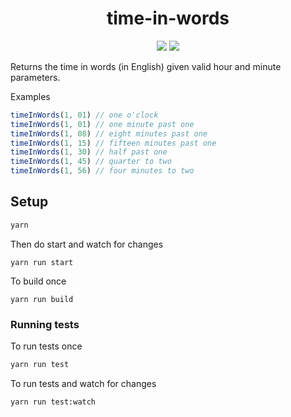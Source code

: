 <h1 align="center">time-in-words</h1>

<p align="center">
    <a href="https://www.npmjs.com/package/time-in-words"><img src="https://travis-ci.com/ourmaninamsterdam/time-in-words.svg?token=YXchmSx7dBJfsDqLqwdv&branch=master"></a>
    <a href="https://travis-ci.org/ourmaninamsterdam/time-in-words"><img src="https://img.shields.io/npm/v/time-in-words.svg"></a>
</p>


Returns the time in words (in English) given valid hour and minute parameters. 

Examples

```javascript
timeInWords(1, 01) // one o'clock
timeInWords(1, 01) // one minute past one
timeInWords(1, 08) // eight minutes past one
timeInWords(1, 15) // fifteen minutes past one
timeInWords(1, 30) // half past one
timeInWords(1, 45) // quarter to two
timeInWords(1, 56) // four minutes to two
```

## Setup

```sh
yarn
```

Then do start and watch for changes

```
yarn run start
```

To build once

```
yarn run build
```

### Running tests

To run tests once

```sh
yarn run test
```

To run tests and watch for changes

```sh
yarn run test:watch
```

